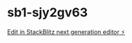 # sb1-sjy2gv63

[Edit in StackBlitz next generation editor ⚡️](https://stackblitz.com/~/github.com/KA024/sb1-sjy2gv63)